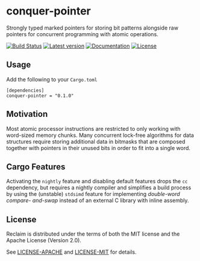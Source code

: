 # conquer-pointer

Strongly typed marked pointers for storing bit patterns alongside raw pointers
for concurrent programming with atomic operations.

[![Build Status](https://travis-ci.org/oliver-giersch/reclaim.svg?branch=master)](
https://travis-ci.org/oliver-giersch/conquer-pointer)
[![Latest version](https://img.shields.io/crates/v/conquer-pointer.svg)](
https://crates.io/crates/conquer-pointer)
[![Documentation](https://docs.rs/conquer-pointer/badge.svg)](https://docs.rs/conquer-pointer)
[![License](https://img.shields.io/badge/license-MIT%2FApache--2.0-blue.svg)](
https://github.com/oliver-giersch/conquer-pointer)

## Usage

Add the following to your `Cargo.toml`

```
[dependencies]
conquer-pointer = "0.1.0"
```

## Motivation

Most atomic processor instructions are restricted to only working with
word-sized memory chunks.
Many concurrent lock-free algorithms for data structures require storing
additional data in bitmasks that are composed together with pointers in their
unused bits in order to fit into a single word.

## Cargo Features

Activating the `nightly` feature and disabling default features drops the `cc`
dependency, but requires a nightly compiler and simplifies a build process by
using the (unstable) `stdsimd` feature for implementing *double-word compare-
and-swap* instead of an external C library with inline assembly.

## License

Reclaim is distributed under the terms of both the MIT license and the
Apache License (Version 2.0).

See [LICENSE-APACHE](LICENSE-APACHE) and [LICENSE-MIT](LICENSE-MIT) for details.
